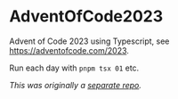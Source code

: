 # AdventOfCode2023

Advent of Code 2023 using Typescript, see https://adventofcode.com/2023.

Run each day with `pnpm tsx 01` etc.

_This was originally a [separate repo](https://github.com/btabram/AdventOfCode2023)._